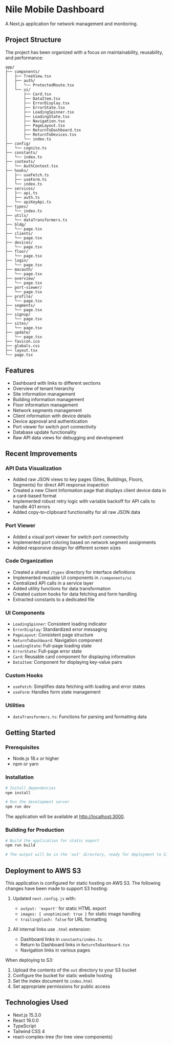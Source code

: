 # Nile Mobile Dashboard

A Next.js application for network management and monitoring.

## Project Structure

The project has been organized with a focus on maintainability, reusability, and performance:

```
app/
├── components/
│   ├── TreeView.tsx
│   ├── auth/
│   │   └── ProtectedRoute.tsx
│   └── ui/
│       ├── Card.tsx
│       ├── DataItem.tsx
│       ├── ErrorDisplay.tsx
│       ├── ErrorState.tsx
│       ├── LoadingSpinner.tsx
│       ├── LoadingState.tsx
│       ├── Navigation.tsx
│       ├── PageLayout.tsx
│       ├── ReturnToDashboard.tsx
│       ├── ReturnToDevices.tsx
│       └── index.ts
├── config/
│   └── cognito.ts
├── constants/
│   └── index.ts
├── contexts/
│   └── AuthContext.tsx
├── hooks/
│   ├── useFetch.ts
│   ├── useForm.ts
│   └── index.ts
├── services/
│   ├── api.ts
│   ├── auth.ts
│   └── apiKeyApi.ts
├── types/
│   └── index.ts
├── utils/
│   └── dataTransformers.ts
├── bldg/
│   └── page.tsx
├── clients/
│   └── page.tsx
├── devices/
│   └── page.tsx
├── floor/
│   └── page.tsx
├── login/
│   └── page.tsx
├── macauth/
│   └── page.tsx
├── overview/
│   └── page.tsx
├── port-viewer/
│   └── page.tsx
├── profile/
│   └── page.tsx
├── segments/
│   └── page.tsx
├── signup/
│   └── page.tsx
├── sites/
│   └── page.tsx
├── update/
│   └── page.tsx
├── favicon.ico
├── globals.css
├── layout.tsx
└── page.tsx
```

## Features

- Dashboard with links to different sections
- Overview of tenant hierarchy
- Site information management
- Building information management
- Floor information management
- Network segments management
- Client information with device details
- Device approval and authentication
- Port viewer for switch port connectivity
- Database update functionality
- Raw API data views for debugging and development

## Recent Improvements

### API Data Visualization

- Added raw JSON views to key pages (Sites, Buildings, Floors, Segments) for direct API response inspection
- Created a new Client Information page that displays client device data in a card-based format
- Implemented robust retry logic with variable backoff for API calls to handle 401 errors
- Added copy-to-clipboard functionality for all raw JSON data

### Port Viewer

- Added a visual port viewer for switch port connectivity
- Implemented port coloring based on network segment assignments
- Added responsive design for different screen sizes

### Code Organization

- Created a shared `/types` directory for interface definitions
- Implemented reusable UI components in `/components/ui`
- Centralized API calls in a service layer
- Added utility functions for data transformation
- Created custom hooks for data fetching and form handling
- Extracted constants to a dedicated file

### UI Components

- `LoadingSpinner`: Consistent loading indicator
- `ErrorDisplay`: Standardized error messaging
- `PageLayout`: Consistent page structure
- `ReturnToDashboard`: Navigation component
- `LoadingState`: Full-page loading state
- `ErrorState`: Full-page error state
- `Card`: Reusable card component for displaying information
- `DataItem`: Component for displaying key-value pairs

### Custom Hooks

- `useFetch`: Simplifies data fetching with loading and error states
- `useForm`: Handles form state management

### Utilities

- `dataTransformers.ts`: Functions for parsing and formatting data

## Getting Started

### Prerequisites

- Node.js 18.x or higher
- npm or yarn

### Installation

```bash
# Install dependencies
npm install

# Run the development server
npm run dev
```

The application will be available at [http://localhost:3000](http://localhost:3000).

### Building for Production

```bash
# Build the application for static export
npm run build

# The output will be in the 'out' directory, ready for deployment to S3 or other static hosting
```

## Deployment to AWS S3

This application is configured for static hosting on AWS S3. The following changes have been made to support S3 hosting:

1. Updated `next.config.js` with:
   - `output: 'export'` for static HTML export
   - `images: { unoptimized: true }` for static image handling
   - `trailingSlash: false` for URL formatting

2. All internal links use `.html` extension:
   - Dashboard links in `constants/index.ts`
   - Return to Dashboard links in `ReturnToDashboard.tsx`
   - Navigation links in various pages

When deploying to S3:
1. Upload the contents of the `out` directory to your S3 bucket
2. Configure the bucket for static website hosting
3. Set the index document to `index.html`
4. Set appropriate permissions for public access

## Technologies Used

- Next.js 15.3.0
- React 19.0.0
- TypeScript
- Tailwind CSS 4
- react-complex-tree (for tree view components)

